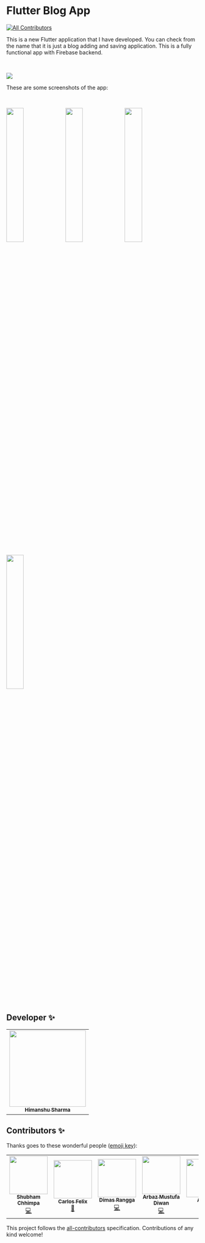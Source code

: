 # Flutter Blog App
<!-- ALL-CONTRIBUTORS-BADGE:START - Do not remove or modify this section -->
[![All Contributors](https://img.shields.io/badge/all_contributors-7-orange.svg?style=flat-square)](#contributors-)
<!-- ALL-CONTRIBUTORS-BADGE:END -->

This is a new Flutter application that I have developed. You can check from the name that it is just a blog adding and saving application.
This is a fully functional app with Firebase backend. 

<br>

[<img src="https://github.com/himanshusharma89/Flutter-Blog-App/blob/master/bmc-button.png">](https://www.buymeacoffee.com/himanshusharma)

These are some screenshots of the app:

<br>

<img src="https://github.com/himanshusharma89/Flutter-Blog-App/blob/master/screenshots/Screenshot_1579944824.png" width="30%"/> <img src="https://github.com/himanshusharma89/Flutter-Blog-App/blob/master/screenshots/Screenshot_1579944830.png" width="30%"/> <img src="https://github.com/himanshusharma89/Flutter-Blog-App/blob/master/screenshots/Screenshot_1579944841.png" width="30%"/> <img src="https://github.com/himanshusharma89/Flutter-Blog-App/blob/master/screenshots/Screenshot_1579944836.png" width="30%"/>

## Developer ✨

<table>
  <tr>
    <td align="center"><a href="https://www.linkedin.com/in/shubhamchhimpa/"><img src="https://avatars0.githubusercontent.com/u/44980497?v=4" width="200px;" alt=""/><br /><sub><b>Himanshu Sharma</b></sub></a><br />
    <!-- <a href="https://github.com/himanshusharma89" title="Code">💻</a> -->
    </td>
  </tr>
</table>

## Contributors ✨

Thanks goes to these wonderful people ([emoji key](https://allcontributors.org/docs/en/emoji-key)):

<!-- ALL-CONTRIBUTORS-LIST:START - Do not remove or modify this section -->
<!-- prettier-ignore-start -->
<!-- markdownlint-disable -->
<table>
  <tr>
    <td align="center"><a href="https://www.linkedin.com/in/shubhamchhimpa/"><img src="https://avatars0.githubusercontent.com/u/38981756?v=4" width="100px;" alt=""/><br /><sub><b>Shubham Chhimpa</b></sub></a><br /><a href="https://github.com/himanshusharma89/Flutter-Blog-App/commits?author=shubham-chhimpa" title="Code">💻</a></td>
    <td align="center"><a href="http://carlosfelix.pythonanywhere.com/"><img src="https://avatars3.githubusercontent.com/u/18339454?v=4" width="100px;" alt=""/><br /><sub><b>Carlos Felix</b></sub></a><br /><a href="#design-carlosfrodrigues" title="Design">🎨</a></td>
    <td align="center"><a href="https://medium.com/@derangga"><img src="https://avatars2.githubusercontent.com/u/31648630?v=4" width="100px;" alt=""/><br /><sub><b>Dimas Rangga</b></sub></a><br /><a href="https://github.com/himanshusharma89/Flutter-Blog-App/commits?author=derangga" title="Code">💻</a></td>
    <td align="center"><a href="https://github.com/arbazdiwan"><img src="https://avatars3.githubusercontent.com/u/24837320?v=4" width="100px;" alt=""/><br /><sub><b>Arbaz Mustufa Diwan</b></sub></a><br /><a href="https://github.com/himanshusharma89/Flutter-Blog-App/commits?author=arbazdiwan" title="Code">💻</a></td>
    <td align="center"><a href="http://www.adrienrichard.com/"><img src="https://avatars0.githubusercontent.com/u/25491408?v=4" width="100px;" alt=""/><br /><sub><b>Adrien</b></sub></a><br /><a href="https://github.com/himanshusharma89/Flutter-Blog-App/commits?author=Mrgove10" title="Code">💻</a></td>
    <td align="center"><a href="https://promise.hashnode.dev/"><img src="https://avatars2.githubusercontent.com/u/15036164?v=4" width="100px;" alt=""/><br /><sub><b>Promise Amadi</b></sub></a><br /><a href="#design-Wizpna" title="Design">🎨</a></td>
    <td align="center"><a href="https://linkedin.com/in/daruanugerah"><img src="https://avatars2.githubusercontent.com/u/20470960?v=4" width="100px;" alt=""/><br /><sub><b>Daru Anugerah Setiawan</b></sub></a><br /><a href="#design-daruanugerah" title="Design">🎨</a></td>
  </tr>
</table>

<!-- markdownlint-enable -->
<!-- prettier-ignore-end -->
<!-- ALL-CONTRIBUTORS-LIST:END -->

This project follows the [all-contributors](https://github.com/all-contributors/all-contributors) specification. Contributions of any kind welcome!